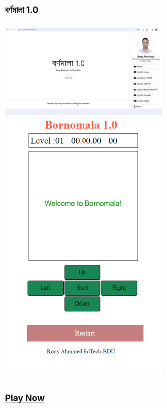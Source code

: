 # বর্ণমালা 1.0
<br/>
<img src="home.png">
<br/>
<img src="game.png">
<br/><br/>
<h1><a href="">Play Now</a></h1>